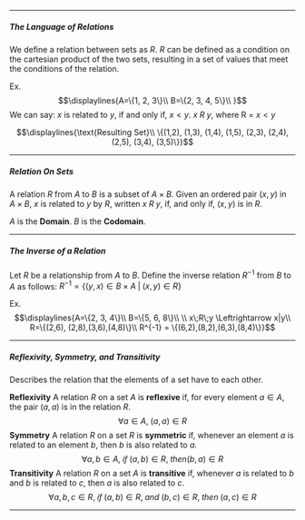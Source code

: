 
---

##### The Language of Relations
We define a relation between sets as $R$.
$R$ can be defined as a condition on the cartesian product of the two sets, resulting in a set of values that meet the conditions of the relation.

Ex.$$\displaylines{A=\{1, 2, 3\}\\
B=\{2, 3, 4, 5\}\\
}$$
We can say:
	$x$ is related to $y$, if and only if, $x<y$.
	$x\;R\;y$, where R = $x<y$

$$\displaylines{\text{Resulting Set}\\
\{(1,2), (1,3), (1,4), (1,5), (2,3), (2,4), (2,5), (3,4), (3,5)\}}$$


---
##### Relation On Sets
A relation $R$ from $A$ to $B$ is a subset of $A \times B$. 
Given an ordered pair $(x, y)$ in $A\times B$, $x$ is related to $y$ by $R$, written $x\;R\;y$, if, and only if, $(x, y)$
is in $R$. 

$A$ is the **Domain**.
$B$ is the **Codomain**.


---
##### The Inverse of a Relation
Let $R$ be a relationship from $A$ to $B$. Define the inverse relation $R^{-1}$ from $B$ to $A$ as follows:
	$R^{-1} = \{(y,x) \in B\times A\;|\;(x,y) \in R\}$

Ex.$$\displaylines{A=\{2, 3, 4\}\\
B=\{5, 6, 8\}\\ \\
x\;R\;y \Leftrightarrow x|y\\
R=\{(2,6), (2,8),(3,6),(4,8)\}\\
R^{-1} = \{(6,2),(8,2),(6,3),(8,4)\}}$$

---
##### Reflexivity, Symmetry, and Transitivity
Describes the relation that the elements of a set have to each other.

**Reflexivity**
	A relation $R$ on a set $A$ is **reflexive** if, for every element $a \in A$, the pair $(a,a)$ is in the relation $R$. $$\forall a \in A,\; (a, a) \in R$$
**Symmetry**
	A relation $R$ on a set $R$ is **symmetric** if, whenever an element $a$ is related to an element $b$, then $b$ is also related to $a$. $$\forall a,b \in A,\;if\;(a,b) \in R,\; then (b,a) \in R$$
**Transitivity**
	A relation $R$ on a set $A$ is **transitive** if, whenever $a$ is related to $b$ and $b$ is related to $c$, then $a$ is also related to $c$. $$\forall a, b, c \in R,\;if\;(a,b) \in R,\;and\;(b,c) \in R,\;then\; (a,c)\in R$$

---
